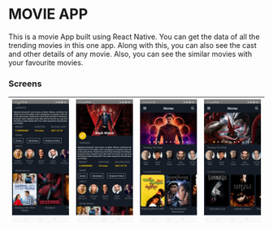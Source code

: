 # MOVIE APP

This is a movie App built using React Native. You can get the data of all the trending movies in this one app. Along with this, you can also see the cast and other details of any movie. Also, you can see the similar movies with your favourite movies.


### Screens

| ![](<assets/Screenshots(1).jpeg>) | ![](<assets/Screenshots(2).jpeg>) | ![](<assets/Screenshots(3).jpeg>) | ![](<assets/Screenshots(4).jpeg>) |
| :-------------------------------: | :-------------------------------: | :-------------------------------: | --------------------------------- |
